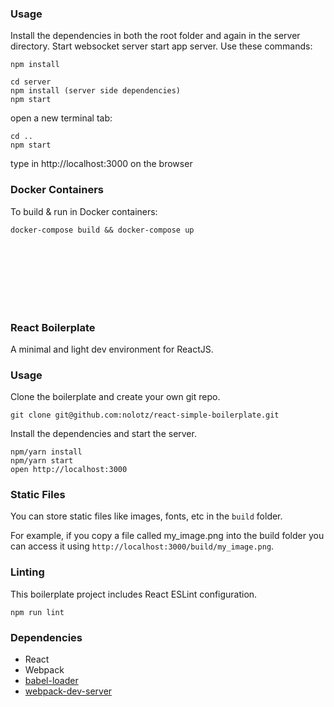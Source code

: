 ### Usage
 Install the dependencies in both the root folder and again in the server directory.
Start websocket server start app server. Use these commands:

```
npm install

cd server
npm install (server side dependencies)
npm start
```

open a new terminal tab:

```
cd ..
npm start
```

type in http://localhost:3000 on the browser


### Docker Containers

To build & run in Docker containers:

```
docker-compose build && docker-compose up
```

<br>
<br>
<br>
<br>
<br>
<br>


### React Boilerplate

A minimal and light dev environment for ReactJS.

### Usage

Clone the boilerplate and create your own git repo.

```
git clone git@github.com:nolotz/react-simple-boilerplate.git
```

Install the dependencies and start the server.

```
npm/yarn install
npm/yarn start
open http://localhost:3000
```

### Static Files

You can store static files like images, fonts, etc in the `build` folder.

For example, if you copy a file called my_image.png into the build folder you can access it using `http://localhost:3000/build/my_image.png`.

### Linting

This boilerplate project includes React ESLint configuration.

```
npm run lint
```

### Dependencies

* React
* Webpack
* [babel-loader](https://github.com/babel/babel-loader)
* [webpack-dev-server](https://github.com/webpack/webpack-dev-server)
